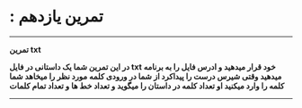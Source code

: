 # : تمرین یازدهم

----------------------------------------------
**تمرین txt**

**در این تمرین شما یک داستانی در فایل   txt   خود قرار میدهید و ادرس فایل را به برنامه میدهید وقتی شیرس درست را پیداکرد از شما در ورودی کلمه مورد نظر را میخاهد شما کلمه را وارد میکنید او تعداد کلمه در داستان را میگوید و تعداد خط ها و تعداد تمام کلمات**

----------------------------------------------